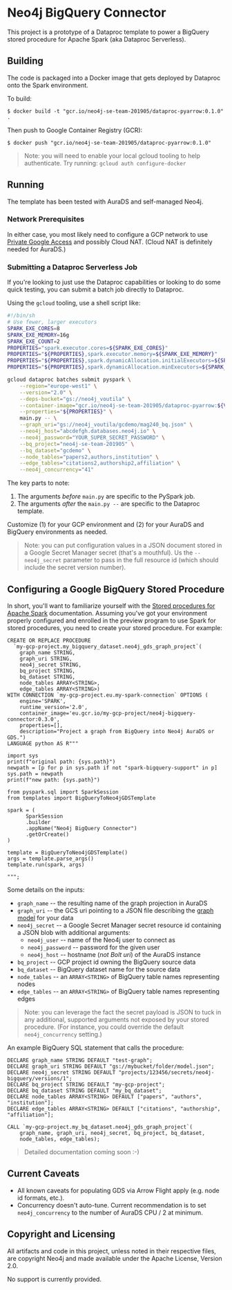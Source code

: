 # Neo4j BigQuery Connector

This project is a prototype of a Dataproc template to power a BigQuery
stored procedure for Apache Spark (aka Dataproc Serverless).

## Building

The code is packaged into a Docker image that gets deployed by
Dataproc onto the Spark environment.

To build:

```
$ docker build -t "gcr.io/neo4j-se-team-201905/dataproc-pyarrow:0.1.0" .
```

Then push to Google Container Registry (GCR):

```
$ docker push "gcr.io/neo4j-se-team-201905/dataproc-pyarrow:0.1.0"
```

> Note: you will need to enable your local gcloud tooling to help
> authenticate.  Try running: `gcloud auth configure-docker`

## Running

The template has been tested with AuraDS and self-managed Neo4j.

### Network Prerequisites

In either case, you most likely need to configure a GCP network to use
[Private Google Access](https://cloud.google.com/vpc/docs/private-google-access)
and possibly Cloud NAT. (Cloud NAT is definitely needed for AuraDS.)

### Submitting a Dataproc Serverless Job

If you're looking to just use the Dataproc capabilities or looking to
do some quick testing, you can submit a batch job directly to
Dataproc.

Using the `gcloud` tooling, use a shell script like:

```sh
#!/bin/sh
# Use fewer, larger executors
SPARK_EXE_CORES=8
SPARK_EXE_MEMORY=16g
SPARK_EXE_COUNT=2
PROPERTIES="spark.executor.cores=${SPARK_EXE_CORES}"
PROPERTIES="${PROPERTIES},spark.executor.memory=${SPARK_EXE_MEMORY}"
PROPERTIES="${PROPERTIES},spark.dynamicAllocation.initialExecutors=${SPARK_EXE_COUNT}"
PROPERTIES="${PROPERTIES},spark.dynamicAllocation.minExecutors=${SPARK_EXE_COUNT}"

gcloud dataproc batches submit pyspark \
    --region="europe-west1" \
    --version="2.0" \
    --deps-bucket="gs://neo4j_voutila" \
    --container-image="gcr.io/neo4j-se-team-201905/dataproc-pyarrow:${VERSION}" \
    --properties="${PROPERTIES}" \
    main.py -- \
    --graph_uri="gs://neo4j_voutila/gcdemo/mag240_bq.json" \
    --neo4j_host="abcdefgh.databases.neo4j.io" \
    --neo4j_password="YOUR_SUPER_SECRET_PASSWORD" \
    --bq_project="neo4j-se-team-201905" \
    --bq_dataset="gcdemo" \
    --node_tables="papers2,authors,institution" \
    --edge_tables="citations2,authorship2,affiliation" \
    --neo4j_concurrency="41"
```

The key parts to note:

1. The arguments _before_ `main.py` are specific to the PySpark job.
2. The arguments _after_ the `main.py --` are specific to the Dataproc
   template.

Customize (1) for your GCP environment and (2) for your AuraDS and
BigQuery environments as needed.

> Note: you can put configuration values in a JSON document stored in
> a Google Secret Manager secret (that's a mouthful). Us the
> `--neo4j_secret` parameter to pass in the full resource id (which
> should include the secret version number).

## Configuring a Google BigQuery Stored Procedure

In short, you'll want to familiarize yourself with the [Stored
procedures for Apache
Spark](https://cloud.google.com/bigquery/docs/spark-procedures)
documentation. Assuming you've got your environment properly
configured and enrolled in the preview program to use Spark for stored
procedures, you need to create your stored procedure. For example:

```
CREATE OR REPLACE PROCEDURE
  `my-gcp-project.my_bigquery_dataset.neo4j_gds_graph_project`(
    graph_name STRING,
    graph_uri STRING,
    neo4j_secret STRING,
    bq_project STRING,
    bq_dataset STRING,
    node_tables ARRAY<STRING>,
    edge_tables ARRAY<STRING>)
WITH CONNECTION `my-gcp-project.eu.my-spark-connection` OPTIONS (
    engine='SPARK',
    runtime_version='2.0',
    container_image='eu.gcr.io/my-gcp-project/neo4j-bigquery-connector:0.3.0',
    properties=[],
    description="Project a graph from BigQuery into Neo4j AuraDS or GDS.")
LANGUAGE python AS R"""

import sys
print(f"original path: {sys.path}")
newpath = [p for p in sys.path if not "spark-bigquery-support" in p]
sys.path = newpath
print(f"new path: {sys.path}")

from pyspark.sql import SparkSession
from templates import BigQueryToNeo4jGDSTemplate

spark = (
      SparkSession
      .builder
      .appName("Neo4j BigQuery Connector")
      .getOrCreate()
)

template = BigQueryToNeo4jGDSTemplate()
args = template.parse_args()
template.run(spark, args)

""";
```

Some details on the inputs:

- `graph_name` -- the resulting name of the graph projection in AuraDS
- `graph_uri` -- the GCS uri pointing to a JSON file describing the
  [graph model](https://github.com/neo4j-field/dataflow-flex-pyarrow-to-gds#the-graph-model)
  for your data
- `neo4j_secret` -- a Google Secret Manager secret resource id
  containing a JSON blob with additional arguments:
  * `neo4j_user` -- name of the Neo4j user to connect as
  * `neo4j_password` -- password for the given user
  * `neo4j_host` -- hostname (_not Bolt uri_) of the AuraDS instance
- `bq_project` -- GCP project id owning the BigQuery source data
- `bq_dataset` -- BigQuery dataset name for the source data
- `node_tables` -- an `ARRAY<STRING>` of BigQuery table names representing nodes
- `edge_tables` -- an `ARRAY<STRING>` of BigQuery table names representing edges

> Note: you can leverage the fact the secret payload is JSON to tuck
> in any additional, supported arguments not exposed by your stored
> procedure. (For instance, you could override the default
> `neo4j_concurrency` setting.)

An example BigQuery SQL statement that calls the procedure:

```
DECLARE graph_name STRING DEFAULT "test-graph";
DECLARE graph_uri STRING DEFAULT "gs://mybucket/folder/model.json";
DECLARE neo4j_secret STRING DEFAULT "projects/123456/secrets/neo4j-bigquery/versions/1";
DECLARE bq_project STRING DEFAULT "my-gcp-project";
DECLARE bq_dataset STRING DEFAULT "my_bq_dataset";
DECLARE node_tables ARRAY<STRING> DEFAULT ["papers", "authors", "institution"];
DECLARE edge_tables ARRAY<STRING> DEFAULT ["citations", "authorship", "affiliation"];

CALL `my-gcp-project.my_bq_dataset.neo4j_gds_graph_project`(
    graph_name, graph_uri, neo4j_secret, bq_project, bq_dataset,
    node_tables, edge_tables);
```

> Detailed documentation coming soon :-)

## Current Caveats

- All known caveats for populating GDS via Arrow Flight apply
  (e.g. node id formats, etc.).
- Concurrency doesn't auto-tune. Current recommendation is to set
  `neo4j_concurrency` to the number of AuraDS CPU / 2 at minimum.

## Copyright and Licensing

All artifacts and code in this project, unless noted in their
respective files, are copyright Neo4j and made available under the
Apache License, Version 2.0.

No support is currently provided.
